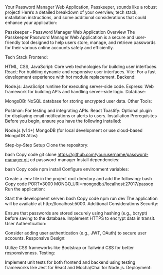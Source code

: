 
Your Password Manager Web Application, Passkeeper, sounds like a robust project! Here’s a detailed breakdown of your overview, tech stack, installation instructions, and some additional considerations that could enhance your application:

Passkeeper - Password Manager Web Application
Overview
The Passkeeper Password Manager Web Application is a secure and user-friendly tool designed to help users store, manage, and retrieve passwords for their various online accounts safely and efficiently.

Tech Stack
Frontend:

HTML, CSS, JavaScript: Core web technologies for building user interfaces.
React: For building dynamic and responsive user interfaces.
Vite: For a fast development experience with hot module replacement.
Backend:

Node.js: JavaScript runtime for executing server-side code.
Express: Web framework for building APIs and handling server-side logic.
Database:

MongoDB: NoSQL database for storing encrypted user data.
Other Tools:

Postman: For testing and integrating APIs.
React Toastify: Optional plugin for displaying email notifications or alerts to users.
Installation Prerequisites
Before you begin, ensure you have the following installed:

Node.js (v14+)
MongoDB (for local development or use cloud-based MongoDB Atlas)

Step-by-Step Setup
Clone the repository:

bash
Copy code
git clone https://github.com/yourusername/password-manager.git
cd password-manager
Install dependencies:

bash
Copy code
npm install
Configure environment variables:

Create a .env file in the project root directory and add the following:
bash
Copy code
PORT=3000
MONGO_URI=mongodb://localhost:27017/passop
Run the application:

Start the development server:
bash
Copy code
npm run dev
The application will be available at http://localhost:5000.
Additional Considerations
Security:

Ensure that passwords are stored securely using hashing (e.g., bcrypt) before saving to the database.
Implement HTTPS to encrypt data in transit.
User Authentication:

Consider adding user authentication (e.g., JWT, OAuth) to secure user accounts.
Responsive Design:

Utilize CSS frameworks like Bootstrap or Tailwind CSS for better responsiveness.
Testing:

Implement unit tests for both frontend and backend using testing frameworks like Jest for React and Mocha/Chai for Node.js.
Deployment:


